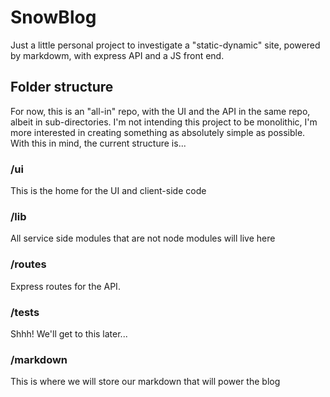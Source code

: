# SnowBlog
Just a little personal project to investigate a "static-dynamic" site, powered by markdowm, with express API and a JS front end.

## Folder structure

For now, this is an "all-in" repo, with the UI and the API in the same repo, albeit in sub-directories. I'm not intending this project to be monolithic, I'm more interested in creating something as absolutely simple as possible. With this in mind, the current structure is...

### /ui

This is the home for the UI and client-side code

### /lib 

All service side modules that are not node modules will live here

### /routes

Express routes for the API.

### /tests

Shhh! We'll get to this later...

### /markdown

This is where we will store our markdown that will power the blog